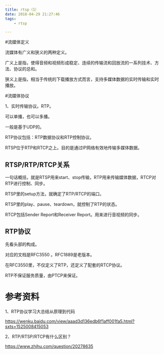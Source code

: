 ```yaml
---
title: rtsp（1）
date: 2018-04-29 21:27:46
tags:
	- rtsp

---
```




#流媒体定义

流媒体有广义和狭义的两种定义。

广义上是指，使得音频和视频形成稳定、连续的传输流和回放流的一系列技术、方法、协议的总和。

狭义上是指，相当于传统的下载播放方式而言，支持多媒体数据的实时传输和实时播放。



#流媒体协议

1、实时传输协议。RTP。

可以单播，也可以多播。

一般是基于UDP的。

RTP协议包括：RTP数据协议和RTP控制协议。

RTSP位于RTP和RTCP之上。目的是通过IP网络有效地传输多媒体数据。

## RTSP/RTP/RTCP关系

一句话概括，就是RTSP用来start、stop传输，RTP用来传输媒体数据，RTCP对RTP进行控制、同步。

RTSP里的setup方法，就确定了RTP/RTCP的端口。

RTSP里的play、pause、teardown，就控制了RTP的状态。

RTCP包括Sender Report和Receiver Report。用来进行音视频的同步。

## RTP协议

先看头部的构成。

对应的文档是RFC3550 。RFC1889是老版本。

在RFC3550里，不仅定义了RTP，还定义了配套的RTCP协议。

RTP不保证服务质量，由PTCP来保证。











# 参考资料

1、RTP协议学习大总结从原理到代码

https://wenku.baidu.com/view/aaad3d136edb6f1aff001fa5.html?sxts=1525008415053

2、RTP/RTSP/RTCP有什么区别？

https://www.zhihu.com/question/20278635